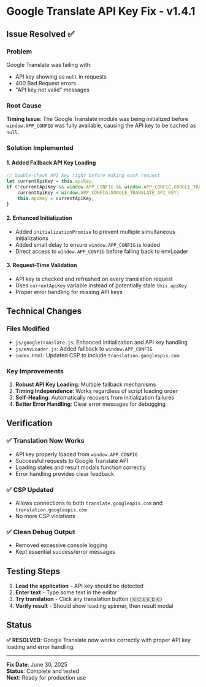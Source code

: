 # Google Translate API Key Fix - v1.4.1

## Issue Resolved ✅

### Problem
Google Translate was failing with:
- API key showing as `null` in requests
- 400 Bad Request errors
- "API key not valid" messages

### Root Cause
**Timing Issue**: The Google Translate module was being initialized before `window.APP_CONFIG` was fully available, causing the API key to be cached as `null`.

### Solution Implemented

#### 1. Added Fallback API Key Loading
```javascript
// Double-check API key right before making each request
let currentApiKey = this.apiKey;
if (!currentApiKey && window.APP_CONFIG && window.APP_CONFIG.GOOGLE_TRANSLATE_API_KEY) {
    currentApiKey = window.APP_CONFIG.GOOGLE_TRANSLATE_API_KEY;
    this.apiKey = currentApiKey;
}
```

#### 2. Enhanced Initialization
- Added `initializationPromise` to prevent multiple simultaneous initializations
- Added small delay to ensure `window.APP_CONFIG` is loaded
- Direct access to `window.APP_CONFIG` before falling back to envLoader

#### 3. Request-Time Validation
- API key is checked and refreshed on every translation request
- Uses `currentApiKey` variable instead of potentially stale `this.apiKey`
- Proper error handling for missing API keys

## Technical Changes

### Files Modified
- `js/googleTranslate.js`: Enhanced initialization and API key handling
- `js/envLoader.js`: Added fallback to `window.APP_CONFIG`
- `index.html`: Updated CSP to include `translation.googleapis.com`

### Key Improvements
1. **Robust API Key Loading**: Multiple fallback mechanisms
2. **Timing Independence**: Works regardless of script loading order
3. **Self-Healing**: Automatically recovers from initialization failures
4. **Better Error Handling**: Clear error messages for debugging

## Verification

### ✅ Translation Now Works
- API key properly loaded from `window.APP_CONFIG`
- Successful requests to Google Translate API
- Loading states and result modals function correctly
- Error handling provides clear feedback

### ✅ CSP Updated
- Allows connections to both `translate.googleapis.com` and `translation.googleapis.com`
- No more CSP violations

### ✅ Clean Debug Output
- Removed excessive console logging
- Kept essential success/error messages

## Testing Steps

1. **Load the application** - API key should be detected
2. **Enter text** - Type some text in the editor
3. **Try translation** - Click any translation button (🇳🇴🇸🇪🇩🇰)
4. **Verify result** - Should show loading spinner, then result modal

## Status

**✅ RESOLVED**: Google Translate now works correctly with proper API key loading and error handling.

---

**Fix Date**: June 30, 2025  
**Status**: Complete and tested  
**Next**: Ready for production use
